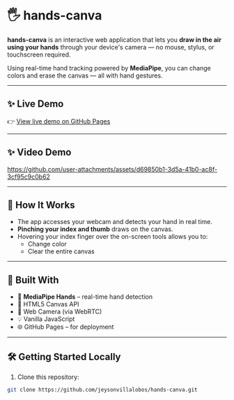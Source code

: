 # 🖐️ hands-canva

**hands-canva** is an interactive web application that lets you **draw in the air using your hands** through your device's camera — no mouse, stylus, or touchscreen required.

Using real-time hand tracking powered by **MediaPipe**, you can change colors and erase the canvas — all with hand gestures.

---

## ✨ Live Demo

👉 [View live demo on GitHub Pages](https://jeysonvillalobos.github.io/hands-canva/)

---

## ✨ Video Demo


https://github.com/user-attachments/assets/d69850b1-3d5a-41b0-ac8f-3cf95c9c0b62



---

## 📸 How It Works

- The app accesses your webcam and detects your hand in real time.
- **Pinching your index and thumb** draws on the canvas.
- Hovering your index finger over the on-screen tools allows you to:
  - Change color
  - Clear the entire canvas

---

## 🧠 Built With

- 🧠 **MediaPipe Hands** – real-time hand detection
- 🎨 HTML5 Canvas API
- 🎥 Web Camera (via WebRTC)
- 💡 Vanilla JavaScript
- 🌐 GitHub Pages – for deployment

---

## 🛠️ Getting Started Locally

1. Clone this repository:

```bash
git clone https://github.com/jeysonvillalobos/hands-canva.git
